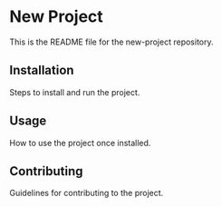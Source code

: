 # New Project

This is the README file for the new-project repository.

## Installation
Steps to install and run the project.

## Usage
How to use the project once installed.

## Contributing
Guidelines for contributing to the project.



